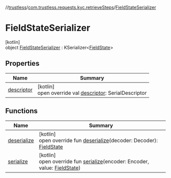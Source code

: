 //[trustless](../../../index.md)/[com.trustless.requests.kyc.retrieveSteps](../index.md)/[FieldStateSerializer](index.md)

# FieldStateSerializer

[kotlin]\
object [FieldStateSerializer](index.md) : KSerializer&lt;[FieldState](../-field-state/index.md)&gt;

## Properties

| Name | Summary |
|---|---|
| [descriptor](descriptor.md) | [kotlin]<br>open override val [descriptor](descriptor.md): SerialDescriptor |

## Functions

| Name | Summary |
|---|---|
| [deserialize](deserialize.md) | [kotlin]<br>open override fun [deserialize](deserialize.md)(decoder: Decoder): [FieldState](../-field-state/index.md) |
| [serialize](serialize.md) | [kotlin]<br>open override fun [serialize](serialize.md)(encoder: Encoder, value: [FieldState](../-field-state/index.md)) |
